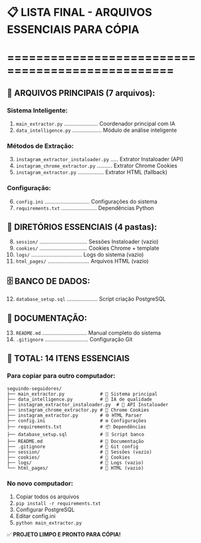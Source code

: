 # 📋 LISTA FINAL - ARQUIVOS ESSENCIAIS PARA CÓPIA
# =================================================

## 🎯 **ARQUIVOS PRINCIPAIS (7 arquivos):**

### **Sistema Inteligente:**
1. `main_extractor.py` ...................... Coordenador principal com IA
2. `data_intelligence.py` ................... Módulo de análise inteligente

### **Métodos de Extração:**
3. `instagram_extractor_instaloader.py` ..... Extrator Instaloader (API)
4. `instagram_chrome_extractor.py` .......... Extrator Chrome Cookies
5. `instagram_extractor.py` ................. Extrator HTML (fallback)

### **Configuração:**
6. `config.ini` ............................. Configurações do sistema
7. `requirements.txt` ....................... Dependências Python

## 📁 **DIRETÓRIOS ESSENCIAIS (4 pastas):**

8. `session/` ............................... Sessões Instaloader (vazio)
9. `cookies/` ............................... Cookies Chrome + template
10. `logs/` ................................. Logs do sistema (vazio)
11. `html_pages/` ........................... Arquivos HTML (vazio)

## 🗄️ **BANCO DE DADOS:**

12. `database_setup.sql` .................... Script criação PostgreSQL

## 📖 **DOCUMENTAÇÃO:**

13. `README.md` ............................. Manual completo do sistema
14. `.gitignore` ............................ Configuração Git

## 🎉 **TOTAL: 14 ITENS ESSENCIAIS**

### **Para copiar para outro computador:**
```
seguindo-seguidores/
├── main_extractor.py             # 🎯 Sistema principal
├── data_intelligence.py          # 🧠 IA de qualidade
├── instagram_extractor_instaloader.py  # 🚀 API Instaloader
├── instagram_chrome_extractor.py # 🔐 Chrome Cookies
├── instagram_extractor.py        # 🌐 HTML Parser
├── config.ini                    # ⚙️ Configurações
├── requirements.txt              # 📦 Dependências
├── database_setup.sql            # 🗄️ Script banco
├── README.md                     # 📖 Documentação
├── .gitignore                    # 📁 Git config
├── session/                      # 📁 Sessões (vazio)
├── cookies/                      # 📁 Cookies
├── logs/                         # 📁 Logs (vazio)
└── html_pages/                   # 📁 HTML (vazio)
```

### **No novo computador:**
1. Copiar todos os arquivos
2. `pip install -r requirements.txt`
3. Configurar PostgreSQL
4. Editar config.ini
5. `python main_extractor.py`

✅ **PROJETO LIMPO E PRONTO PARA CÓPIA!**
